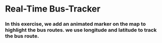 # Real-Time Bus-Tracker
### In this exercise, we add an animated marker on the map to highlight the bus routes. we use longitude and latitude to track the bus route.
